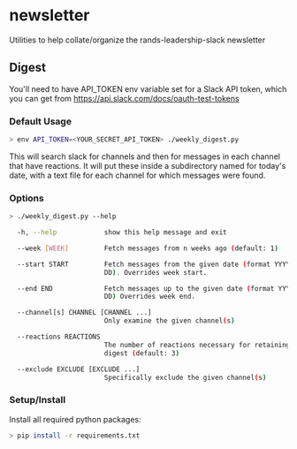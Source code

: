 # newsletter
Utilities to help collate/organize the rands-leadership-slack newsletter

## Digest
You'll need to have API_TOKEN env variable set for a Slack API token, 
which you can get from https://api.slack.com/docs/oauth-test-tokens

### Default Usage

```bash
> env API_TOKEN=<YOUR_SECRET_API_TOKEN> ./weekly_digest.py
```

This will search slack for channels and then for messages in each 
channel that have reactions.  It will put these inside a subdirectory 
named for today's date, with a text file for each channel for which 
messages were found.

### Options

```bash
> ./weekly_digest.py --help

  -h, --help            show this help message and exit

  --week [WEEK]         Fetch messages from n weeks ago (default: 1)

  --start START         Fetch messages from the given date (format YYYY-MM-
                        DD). Overrides week start.

  --end END             Fetch messages up to the given date (format YYYY-MM-
                        DD) Overrides week end.

  --channel[s] CHANNEL [CHANNEL ...]
                        Only examine the given channel(s)

  --reactions REACTIONS
                        The number of reactions necessary for retaining in
                        digest (default: 3)

  --exclude EXCLUDE [EXCLUDE ...]
                        Specifically exclude the given channel(s)
```

### Setup/Install

Install all required python packages:

```bash
> pip install -r requirements.txt
```
